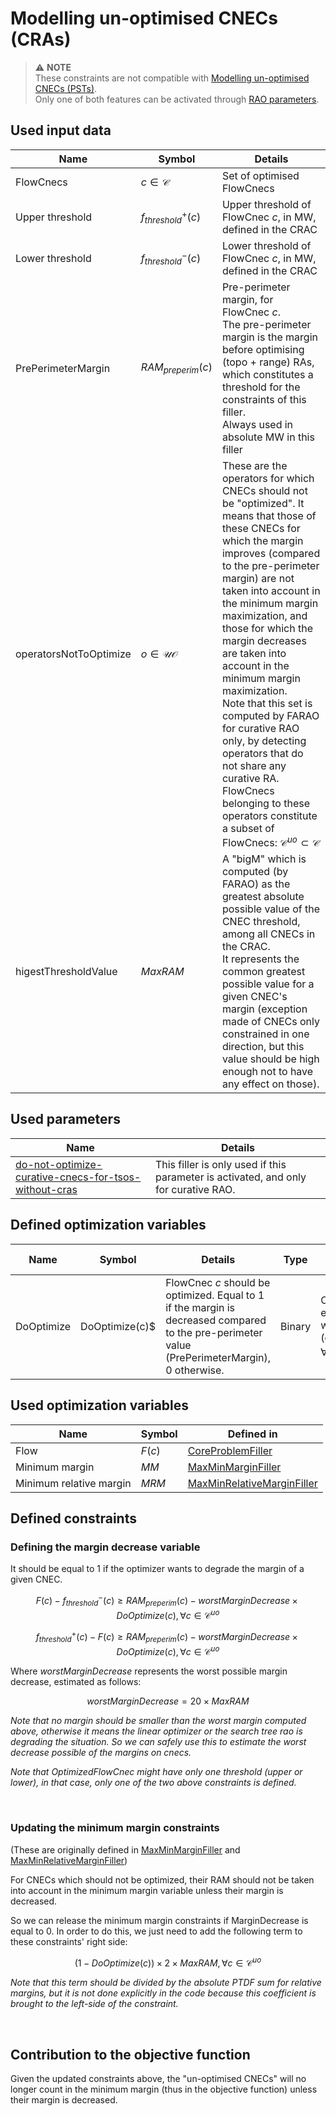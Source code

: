# Modelling un-optimised CNECs (CRAs)

> ⚠️  **NOTE**  
> These constraints are not compatible with [Modelling un-optimised CNECs (PSTs)](unoptimized-cnec-filler-pst.md).  
> Only one of both features can be activated
> through [RAO parameters](/parameters/parameters.md#cnecs-that-should-not-be-optimised).

## Used input data

| Name                   | Symbol                  | Details                                                                                                                                                                                                                                                                                                                                                                                                                                                                                                                                                                                           |
|------------------------|-------------------------|---------------------------------------------------------------------------------------------------------------------------------------------------------------------------------------------------------------------------------------------------------------------------------------------------------------------------------------------------------------------------------------------------------------------------------------------------------------------------------------------------------------------------------------------------------------------------------------------------|
| FlowCnecs              | $c \in \mathcal{C}$     | Set of optimised FlowCnecs                                                                                                                                                                                                                                                                                                                                                                                                                                                                                                                                                                        |
| Upper threshold        | $f^{+}_{threshold} (c)$ | Upper threshold of FlowCnec $c$, in MW, defined in the CRAC                                                                                                                                                                                                                                                                                                                                                                                                                                                                                                                                       |
| Lower threshold        | $f^{-}_{threshold} (c)$ | Lower threshold of FlowCnec $c$, in MW, defined in the CRAC                                                                                                                                                                                                                                                                                                                                                                                                                                                                                                                                       |
| PrePerimeterMargin     | $RAM_{preperim}(c)$     | Pre-perimeter margin, for FlowCnec $c$. <br> The pre-perimeter margin is the margin before optimising (topo + range) RAs, which constitutes a threshold for the constraints of this filler. <br> Always used in absolute MW in this filler                                                                                                                                                                                                                                                                                                                                                        |
| operatorsNotToOptimize | $o\in \mathcal{UO}$     | These are the operators for which CNECs should not be "optimized". It means that those of these CNECs for which the margin improves (compared to the pre-perimeter margin) are not taken into account in the minimum margin maximization, and those for which the margin decreases are taken into account in the minimum margin maximization. <br> Note that this set is computed by FARAO for curative RAO only, by detecting operators that do not share any curative RA. <br> FlowCnecs belonging to these operators constitute a subset of FlowCnecs: $\mathcal{C} ^{uo} \subset \mathcal{C}$ |
| higestThresholdValue   | $MaxRAM$                | A "bigM" which is computed (by FARAO) as the greatest absolute possible value of the CNEC threshold, among all CNECs in the CRAC. <br> It represents the common greatest possible value for a given CNEC's margin (exception made of CNECs only constrained in one direction, but this value should be high enough not to have any effect on those).                                                                                                                                                                                                                                              |

## Used parameters

| Name                                                                                                                                   | Details                                                                             |
|----------------------------------------------------------------------------------------------------------------------------------------|-------------------------------------------------------------------------------------|
| [do-not-optimize-curative-cnecs-for-tsos-without-cras](/parameters/parameters.md#do-not-optimize-curative-cnecs-for-tsos-without-cras) | This filler is only used if this parameter is activated, and only for curative RAO. |

## Defined optimization variables

| Name       | Symbol         | Details                                                                                                                                        | Type   | Index                                                                                                                              | Unit    | Lower bound | Upper bound |
|------------|----------------|------------------------------------------------------------------------------------------------------------------------------------------------|--------|------------------------------------------------------------------------------------------------------------------------------------|---------|-------------|-------------|
| DoOptimize | DoOptimize(c)$ | FlowCnec $c$ should be optimized. Equal to 1 if the margin is decreased compared to the pre-perimeter value (PrePerimeterMargin), 0 otherwise. | Binary | One variable for every element of (FlowCnecs) whose operator is in (operatorsNotToOptimize) <br> $\forall c \in \mathcal{C} ^{uo}$ | no unit | 0           | 1           |

## Used optimization variables

| Name                    | Symbol | Defined in                                                                                  |
|-------------------------|--------|---------------------------------------------------------------------------------------------|
| Flow                    | $F(c)$ | [CoreProblemFiller](core-problem-filler#defined-optimization-variables)                     |
| Minimum margin          | $MM$   | [MaxMinMarginFiller](max-min-margin-filler#defined-optimization-variables)                  |
| Minimum relative margin | $MRM$  | [MaxMinRelativeMarginFiller](max-min-relative-margin-filler#defined-optimization-variables) |

## Defined constraints

### Defining the margin decrease variable

It should be equal to 1 if the optimizer wants to degrade the margin of a given CNEC.

$$
\begin{equation}
F(c) - f^{-}_{threshold} (c) \geq RAM_{preperim}(c) - worstMarginDecrease \times DoOptimize(c), \forall c \in
\mathcal{C} ^{uo}
\end{equation}
$$

$$
\begin{equation}
f^{+}_{threshold} (c) - F(c) \geq RAM_{preperim}(c) - worstMarginDecrease \times DoOptimize(c), \forall c \in
\mathcal{C} ^{uo}
\end{equation}
$$

Where $worstMarginDecrease$ represents the worst possible margin decrease, estimated as follows:

$$
\begin{equation}
worstMarginDecrease = 20 \times MaxRAM
\end{equation}
$$

*Note that no margin should be smaller than the worst margin computed above, otherwise it means the linear optimizer or
the search tree rao is degrading the situation. So we can safely use this to estimate the worst decrease possible of the
margins on cnecs.*

*Note that OptimizedFlowCnec might have only one threshold (upper or lower), in that case, only one of the two above
constraints is defined.*

<br>

### Updating the minimum margin constraints

(These are originally defined in [MaxMinMarginFiller](max-min-margin-filler#defined-constraints)
and [MaxMinRelativeMarginFiller](max-min-relative-margin-filler#defined-constraints))

For CNECs which should not be optimized, their RAM should not be taken into account in the minimum margin variable
unless their margin is decreased.

So we can release the minimum margin constraints if MarginDecrease is equal to 0. In order to do this, we just need to
add the following term to these constraints' right side:

$$
\begin{equation}
(1 - DoOptimize(c)) \times 2 \times MaxRAM, \forall c \in \mathcal{C} ^{uo}
\end{equation}
$$

*Note that this term should be divided by the absolute PTDF sum for relative margins, but it is not done explicitly in
the code because this coefficient is brought to the left-side of the constraint.*

<br>

## Contribution to the objective function

Given the updated constraints above, the "un-optimised CNECs" will no longer count in the minimum margin (thus in the
objective function) unless their margin is decreased.